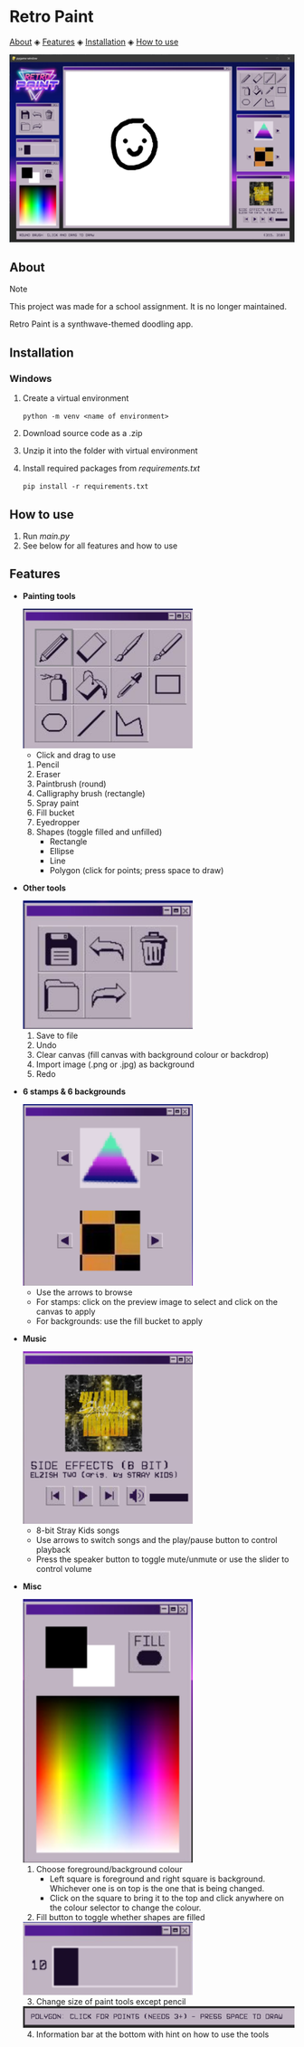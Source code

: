 # Retro Paint

[About](#about) ◈ [Features](#features) ◈ [Installation](#installation) ◈ [How to use](#how-to-use)

<img src="display/screenshot-main.png" alt="screenshot of paint app" />

## About

> [!NOTE]  
> This project was made for a school assignment. It is no longer maintained.

Retro Paint is a synthwave-themed doodling app. 

## Installation

### Windows

1. Create a virtual environment

    `python -m venv <name of environment>`

2. Download source code as a .zip
3. Unzip it into the folder with virtual environment
4. Install required packages from *requirements.txt*

    `pip install -r requirements.txt`

## How to use

1. Run *main.py*
2. See below for all features and how to use

## Features

- **Painting tools**
  
  <img src="display/screenshot-toolds.png" alt="screenshot closeup of tool selection box" width=300/>

  - Click and drag to use
  
  1. Pencil
  2. Eraser
  3. Paintbrush (round)
  4. Calligraphy brush (rectangle)
  5. Spray paint
  6. Fill bucket
  7. Eyedropper
  8. Shapes (toggle filled and unfilled)
      - Rectangle
      - Ellipse
      - Line
      - Polygon (click for points; press space to draw)

- **Other tools**

  <img src="display/screenshot-file.png" alt="screenshot closeup of save/undo/clear" width=300/>

  1. Save to file
  2. Undo
  3. Clear canvas (fill canvas with background colour or backdrop)
  4. Import image (.png or .jpg) as background
  5. Redo

- **6 stamps & 6 backgrounds**

  <img src="display/screenshot-stamps.png" alt="screenshot closeup of stamp and background selector" width=300/>

  - Use the arrows to browse
  - For stamps: click on the preview image to select and click on the canvas to apply
  - For backgrounds: use the fill bucket to apply

- **Music**

  <img src="display/screenshot-music.png" alt="screenshot closeup of music player" width=300/>

  - 8-bit Stray Kids songs
  - Use arrows to switch songs and the play/pause button to control playback
  - Press the speaker button to toggle mute/unmute or use the slider to control volume

- **Misc**

  <img src="display/screenshot-tooloptions.png" alt="screenshot closeup of colour/fill selector" width=300/>

  1. Choose foreground/background colour
      - Left square is foreground and right square is background. Whichever one is on top is the one that is being changed. 
      - Click on the square to bring it to the top and click anywhere on the colour selector to change the colour.
  2. Fill button to toggle whether shapes are filled
  
  <img src="display/screenshot-slider.png" alt="screenshot closeup of brush size slider" width=300/>

  3. Change size of paint tools except pencil

  <img src="display/screenshot-infobar.png" alt="screenshot closeup of info bar" />

  4. Information bar at the bottom with hint on how to use the tools
